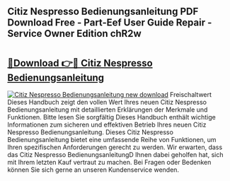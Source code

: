 ## Citiz Nespresso Bedienungsanleitung PDF Download Free - Part-Eef User Guide Repair - Service Owner Edition chR2w

# <h2><a href="http://df5cjr.blite.top/?on=Citiz+Nespresso+Bedienungsanleitung">🔗Download 👉🔴 Citiz Nespresso Bedienungsanleitung</a></h2>

[![Citiz Nespresso Bedienungsanleitung new download](https://i.imgur.com/lujVjoI.png)](http://df5cjr.blite.top/?on=Citiz+Nespresso+Bedienungsanleitung)
Freischaltwert Dieses Handbuch zeigt den vollen Wert Ihres neuen Citiz Nespresso Bedienungsanleitung mit detaillierten Erklärungen der Merkmale und Funktionen. Bitte lesen Sie sorgfältig Dieses Handbuch enthält wichtige Informationen zum sicheren und effektiven Betrieb Ihres neuen Citiz Nespresso Bedienungsanleitung. Dieses Citiz Nespresso Bedienungsanleitung bietet eine umfassende Reihe von Funktionen, um Ihren spezifischen Anforderungen gerecht zu werden. Wir erwarten, dass das Citiz Nespresso BedienungsanleitungD Ihnen dabei geholfen hat, sich mit Ihrem letzten Kauf vertraut zu machen. Bei Fragen oder Bedenken können Sie sich gerne an unseren Kundenservice wenden.
